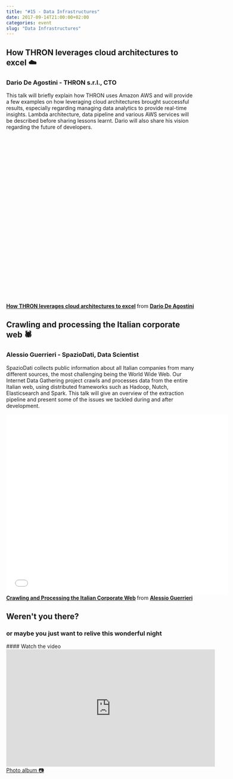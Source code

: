```yaml
---
title: "#15 - Data Infrastructures"
date: 2017-09-14T21:00:00+02:00
categories: event
slug: "Data Infrastructures"
---
```


## How THRON leverages cloud architectures to excel ☁️

### Dario De Agostini - THRON s.r.l., CTO

This talk will briefly explain how THRON uses Amazon AWS and will provide a few examples on how leveraging cloud architectures brought successful results, especially regarding managing data analytics to provide real-time insights. Lambda architecture, data pipeline and various AWS services will be described before sharing lessons learnt. Dario will also share his vision regarding the future of developers.

<div id="THRONembed" style="width: 768px; max-width: 100%; height: 450px; margin: 0 auto"></div>
<strong> <a href="https://hub-share.thron.com/content/?id=b7370a28-5e71-40ca-9952-80f7fc0c4110&pkey=wAU4NO" title="How THRON leverages cloud architectures to excel" target="_blank">How THRON leverages cloud architectures to excel</a> </strong> from <strong><a target="_blank" href="https://www.linkedin.com/in/dariodeagostini/">Dario De Agostini</a></strong>

## Crawling and processing the Italian corporate web 🕷

### Alessio Guerrieri - SpazioDati, Data Scientist

SpazioDati collects public information about all Italian companies from many different sources, the most challenging being the World Wide Web. Our Internet Data Gathering project crawls and processes data from the entire Italian web, using distributed frameworks such as Hadoop, Nutch, Elasticsearch and Spark. This talk will give an overview of the extraction pipeline and present some of the issues we tackled during and after development.

<iframe src="//www.slideshare.net/slideshow/embed_code/key/vLVWWRtL0caIwD" width="595" height="485" frameborder="0" marginwidth="0" marginheight="0" scrolling="no" allowfullscreen> </iframe>
<strong> <a href="//www.slideshare.net/speckandtech/crawling-and-processing-the-italian-corporate-web" title="Crawling and Processing the Italian Corporate Web" target="_blank">Crawling and Processing the Italian Corporate Web</a> </strong> from <strong><a href="https://www.linkedin.com/in/alessio-guerrieri/" target="_blank">Alessio Guerrieri</a></strong>

## Weren't you there?

### or maybe you just want to relive this wonderful night

<section class="fb-links">
#### Watch the video
<iframe width="560" height="315" src="https://www.youtube.com/embed/0aYo805ko5g?start=550" frameborder="0" allow="accelerometer; autoplay; clipboard-write; encrypted-media; gyroscope; picture-in-picture" allowfullscreen></iframe>
<a id="fb_photo_album" class="btn-facebook" target="_blank" href="//www.facebook.com/pg/speckandtech/photos/?tab=album&album_id=769592976571993">Photo album &#128247;</a>
</section>

<!-- THRON embed code  -->
<script src="https://hub-cdn.thron.com/shared/ce/bootstrap/1/scripts/embeds-min.js"></script>
<script>
	window.onload = function () {
		var embedDiv = document.getElementById('THRONembed');
		if(embedDiv) {
			var width = parseInt(embedDiv.clientWidth, 10);
			if (width < 768) {
				// adjust div height to keep the correct aspect ratio (1.78 + 50px of title)
				embedDiv.style.height = (parseInt(width / 1.78) + 50) + 'px';
			}
			var options = {
				clientId: 'hub',
				xcontentId: 'b7370a28-5e71-40ca-9952-80f7fc0c4110',
				sessId: 'wAU4NO',
				autoplay: false,
				muted: false
			};
			var player = THRONContentExperience('THRONembed', options);
		}
	}
</script>
